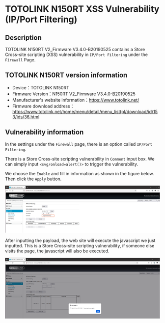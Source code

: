 # TOTOLINK N150RT XSS Vulnerability (IP/Port Filtering)
## Description

TOTOLINK N150RT V2_Firmware V3.4.0-B20190525 contains a Store Cross-site scripting (XSS) vulnerability in `IP/Port Filtering` under the `Firewall` Page.

## TOTOLINK N150RT version information

- Device：TOTOLINK N150RT
- Firmware Version：N150RT V2_Firmware V3.4.0-B20190525
- Manufacturer's website information：https://www.totolink.net/ 
- Firmware download address：https://www.totolink.net/home/menu/detail/menu_listtpl/download/id/153/ids/36.html

## Vulnerability information

In the settings under the `Firewall` page, there is an option called `IP/Port Filtering`. 

There is a Store Cross-site scripting vulnerability in `Comment` input box. We can simply input `<svg/onload=alert()>` to trigger the vulnerability.

We choose the `Enable` and fill in information as shown in the figure below. Then click the `Apply` button.

![1.png](imgs/1.png)

After inputting the payload, the web site will execute the javascript we just inputted. This is a Store Cross-site scripting vulnerability, if someone else visits the page, the javascript will also be executed.

![2.png](imgs/2.png)

